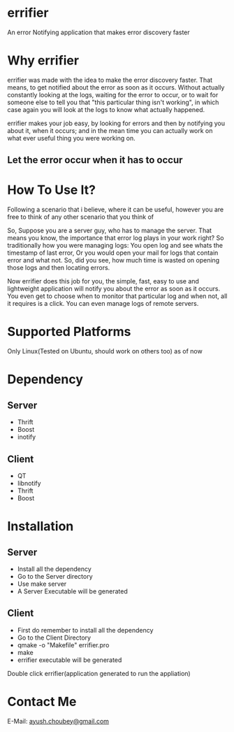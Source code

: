 errifier
========

An error Notifying application that makes error discovery faster

Why errifier
============

errifier was made with the idea to make the error discovery faster. That means, to get notified about the error as soon as it occurs. Without actually constantly looking at the logs, waiting for the error to occur, or to wait for someone else to tell you that "this particular thing isn't working", in which case again you will look at the logs to know what actually happened.

errifier makes your job easy, by looking for errors and then by notifying you about it, when it occurs; and in the mean time you can actually work on what ever useful thing you were working on.


Let the error occur when it has to occur
---------------------------------------

How To Use It?
==============

Following a scenario that i believe, where it can be useful, however you are free to think of any other scenario that you think of

So, Suppose you are a server guy, who has to manage the server. That means you know, the importance that error log plays in your work right? So traditionally how you were managing logs: You open log and see whats the timestamp of last error, Or you would open your mail for logs that contain error and what not. So, did you see, how much time is wasted on opening those logs and then locating errors.

Now errifier does this job for you, the simple, fast, easy to use and lightweight application will notify you about the error as soon as it occurs. You even get to choose when to monitor that particular log and when not, all it requires is a click. You can even manage logs of remote servers.

Supported Platforms
===================

Only Linux(Tested on Ubuntu, should work on others too) as of now


Dependency
==========

Server
------
* Thrift
* Boost
* inotify

Client
------
* QT
* libnotify
* Thrift
* Boost

Installation
============

Server
------

* Install all the dependency
* Go to the Server directory
* Use make server
* A Server Executable will be generated

Client
------

* First do remember to install all the dependency
* Go to the Client Directory
* qmake -o "Makefile" errifier.pro
* make
* errifier executable will be generated

Double click errifier(application generated to run the appliation)

Contact Me
==========

E-Mail: ayush.choubey@gmail.com

